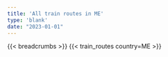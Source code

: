 ```yaml
---
title: 'All train routes in ME'
type: 'blank'
date: "2023-01-01"
---
```


{{< breadcrumbs >}}
{{< train_routes country=ME >}}

